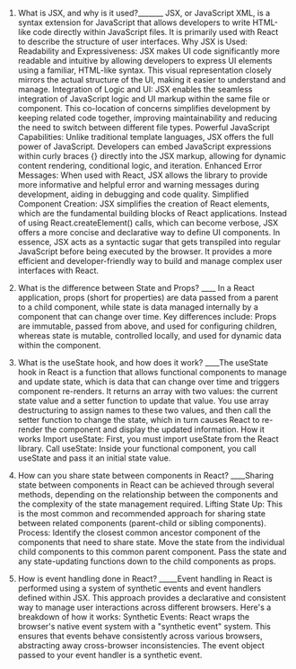 1) What is JSX, and why is it used?_______ JSX, or JavaScript XML, is a syntax extension for JavaScript that allows developers to write HTML-like code directly within JavaScript files. It is primarily used with React to describe the structure of user interfaces.
Why JSX is Used:
Readability and Expressiveness: JSX makes UI code significantly more readable and intuitive by allowing developers to express UI elements using a familiar, HTML-like syntax. This visual representation closely mirrors the actual structure of the UI, making it easier to understand and manage.
Integration of Logic and UI: JSX enables the seamless integration of JavaScript logic and UI markup within the same file or component. This co-location of concerns simplifies development by keeping related code together, improving maintainability and reducing the need to switch between different file types.
Powerful JavaScript Capabilities: Unlike traditional template languages, JSX offers the full power of JavaScript. Developers can embed JavaScript expressions within curly braces {} directly into the JSX markup, allowing for dynamic content rendering, conditional logic, and iteration.
Enhanced Error Messages: When used with React, JSX allows the library to provide more informative and helpful error and warning messages during development, aiding in debugging and code quality.
Simplified Component Creation: JSX simplifies the creation of React elements, which are the fundamental building blocks of React applications. Instead of using React.createElement() calls, which can become verbose, JSX offers a more concise and declarative way to define UI components.
In essence, JSX acts as a syntactic sugar that gets transpiled into regular JavaScript before being executed by the browser. It provides a more efficient and developer-friendly way to build and manage complex user interfaces with React.

2) What is the difference between State and Props? ____ In a React application, props (short for properties) are data passed from a parent to a child component, while state is data managed internally by a component that can change over time. Key differences include: Props are immutable, passed from above, and used for configuring children, whereas state is mutable,
 controlled locally, and used for dynamic data within the component.

3) What is the useState hook, and how does it work? ____The useState hook in React is a function that allows functional components to manage and update state, which is data that can change over time and triggers component re-renders. It returns an array with two values: the current state value and a setter function to update that value. You use array destructuring to assign names to these two values, and then call the setter function to change the state, which in turn causes React to re-render the component and display the updated information. 
How it works
Import useState: First, you must import useState from the React library. 
Call useState: Inside your functional component, you call useState and pass it an initial state value.

4) How can you share state between components in React? ____Sharing state between components in React can be achieved through several methods, depending on the relationship between the components and the complexity of the state management required.
Lifting State Up:
This is the most common and recommended approach for sharing state between related components (parent-child or sibling components).
Process:
Identify the closest common ancestor component of the components that need to share state.
Move the state from the individual child components to this common parent component.
Pass the state and any state-updating functions down to the child components as props.

5) How is event handling done in React? _____Event handling in React is performed using a system of synthetic events and event handlers defined within JSX. This approach provides a declarative and consistent way to manage user interactions across different browsers.
Here's a breakdown of how it works:
Synthetic Events: React wraps the browser's native event system with a "synthetic event" system. This ensures that events behave consistently across various browsers, abstracting away cross-browser inconsistencies. The event object passed to your event handler is a synthetic event.


